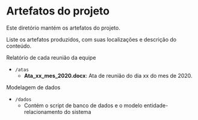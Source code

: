 # Artefatos do projeto

Este diretório mantém os artefatos do projeto. 


Liste os artefatos produzidos, com suas localizações e descrição do conteúdo.

Relatório de cada reunião da equipe
* `/atas`
	* **Ata_xx_mes_2020.docx**: Ata de reunião do dia xx do mes de 2020.

Modelagem de dados
* `/dados`
	* Contém o script de banco de dados e o modelo entidade-relacionamento do sistema
